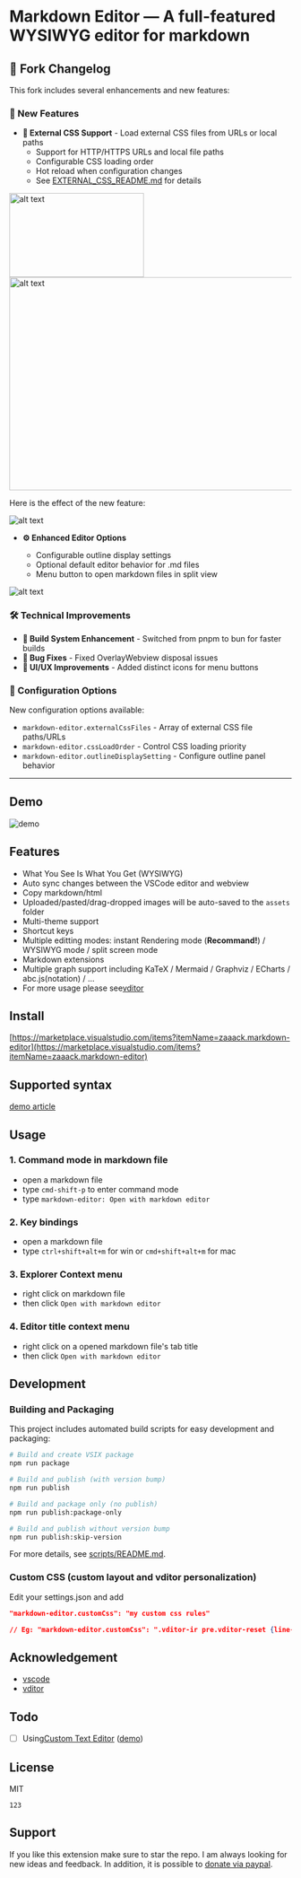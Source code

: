 # Markdown Editor — A full-featured WYSIWYG editor for markdown

## 📝 Fork Changelog

This fork includes several enhancements and new features:

### 🚀 New Features

- **🎨 External CSS Support** - Load external CSS files from URLs or local paths
  - Support for HTTP/HTTPS URLs and local file paths
  - Configurable CSS loading order
  - Hot reload when configuration changes
  - See [EXTERNAL_CSS_README.md](./EXTERNAL_CSS_README.md) for details

<img src="docs/imgs/image.png" alt="alt text" width="240" height="150">

<img src="docs/imgs/image-1.png" alt="alt text" width="617" height="380">

Here is the effect of the new feature:

![alt text](docs/imgs/image-3.png)

- **⚙️ Enhanced Editor Options**

  - Configurable outline display settings
  - Optional default editor behavior for .md files
  - Menu button to open markdown files in split view

![alt text](docs/imgs/image-2.png)

### 🛠️ Technical Improvements

- **🔧 Build System Enhancement** - Switched from pnpm to bun for faster builds
- **🐛 Bug Fixes** - Fixed OverlayWebview disposal issues
- **🎯 UI/UX Improvements** - Added distinct icons for menu buttons

### 🔧 Configuration Options

New configuration options available:

- `markdown-editor.externalCssFiles` - Array of external CSS file paths/URLs
- `markdown-editor.cssLoadOrder` - Control CSS loading priority
- `markdown-editor.outlineDisplaySetting` - Configure outline panel behavior

---

## Demo

![demo](./demo.gif)

## Features

- What You See Is What You Get (WYSIWYG)
- Auto sync changes between the VSCode editor and webview
- Copy markdown/html
- Uploaded/pasted/drag-dropped images will be auto-saved to the `assets` folder
- Multi-theme support
- Shortcut keys
- Multiple editting modes: instant Rendering mode (**Recommand!**) / WYSIWYG mode / split screen mode
- Markdown extensions
- Multiple graph support including KaTeX / Mermaid / Graphviz / ECharts / abc.js(notation) / ...
- For more usage please see[vditor](https://github.com/Vanessa219/vditor)

## Install

[https://marketplace.visualstudio.com/items?itemName=zaaack.markdown-editor](https://marketplace.visualstudio.com/items?itemName=zaaack.markdown-editor)

## Supported syntax

[demo article](https://ld246.com/guide/markdown)

## Usage

### 1. Command mode in markdown file

- open a markdown file
- type `cmd-shift-p` to enter command mode
- type `markdown-editor: Open with markdown editor`

### 2. Key bindings

- open a markdown file
- type `ctrl+shift+alt+m` for win or `cmd+shift+alt+m` for mac

### 3. Explorer Context menu

- right click on markdown file
- then click `Open with markdown editor`

### 4. Editor title context menu

- right click on a opened markdown file's tab title
- then click `Open with markdown editor`

## Development

### Building and Packaging

This project includes automated build scripts for easy development and packaging:

```bash
# Build and create VSIX package
npm run package

# Build and publish (with version bump)
npm run publish

# Build and package only (no publish)
npm run publish:package-only

# Build and publish without version bump
npm run publish:skip-version
```

For more details, see [scripts/README.md](./scripts/README.md).

### Custom CSS (custom layout and vditor personalization)

Edit your settings.json and add

```json
"markdown-editor.customCss": "my custom css rules"

// Eg: "markdown-editor.customCss": ".vditor-ir pre.vditor-reset {line-height: 32px;padding-right: calc(100% - 800px) !important; margin-left: 100px;    font-family: system-ui !important;}"
```

## Acknowledgement

- [vscode](https://github.com/microsoft/vscode)
- [vditor](https://github.com/Vanessa219/vditor)

## Todo

- [ ] Using[Custom Text Editor](https://code.visualstudio.com/api/extension-guides/custom-editors#custom-text-editor) ([demo](https://github.com/gera2ld/markmap-vscode))

## License

MIT

```
123
```

## Support

If you like this extension make sure to star the repo. I am always looking for new ideas and feedback. In addition, it is possible to [donate via paypal](https://www.paypal.me/zaaack).
